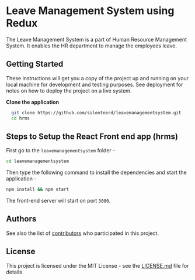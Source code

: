 # Leave Management System using Redux

The Leave Management System is a part of Human Resource Management System. It enables the HR department to manage the employees leave.

## Getting Started

These instructions will get you a copy of the project up and running on your local machine for development and testing purposes. See deployment for notes on how to deploy the project on a live system.

**Clone the application**

```bash
  git clone https://github.com/silentnerd/leavemanagementsystem.git
  cd hrms
```

## Steps to Setup the React Front end app (hrms)

First go to the `leavemanagementsystem` folder -

```bash
cd leavemanagementsystem
```

Then type the following command to install the dependencies and start the application -

```bash
npm install && npm start
```

The front-end server will start on port `3000`.

## Authors

See also the list of [contributors](https://github.com/silentnerd/leavemanagementsystem/contributors) who participated in this project.

## License

This project is licensed under the MIT License - see the [LICENSE.md](LICENSE.md) file for details



